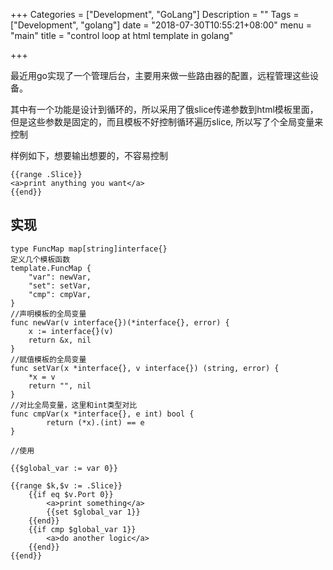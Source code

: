 +++
Categories = ["Development", "GoLang"]
Description = ""
Tags = ["Development", "golang"]
date = "2018-07-30T10:55:21+08:00"
menu = "main"
title = "control loop at html template in golang"

+++

最近用go实现了一个管理后台，主要用来做一些路由器的配置，远程管理这些设备。

其中有一个功能是设计到循环的，所以采用了俄slice传递参数到html模板里面，但是这些参数是固定的，而且模板不好控制循环遍历slice, 所以写了个全局变量来控制

样例如下，想要输出想要的，不容易控制
```
{{range .Slice}}
<a>print anything you want</a>
{{end}}
```

实现
---

```
type FuncMap map[string]interface{}
定义几个模板函数
template.FuncMap {
    "var": newVar,
    "set": setVar,
    "cmp": cmpVar,
}
//声明模板的全局变量
func newVar(v interface{})(*interface{}, error) {
    x := interface{}(v)
    return &x, nil
}
//赋值模板的全局变量
func setVar(x *interface{}, v interface{}) (string, error) {
    *x = v
    return "", nil
}
//对比全局变量，这里和int类型对比
func cmpVar(x *interface{}, e int) bool {
		return (*x).(int) == e
}

//使用

{{$global_var := var 0}}

{{range $k,$v := .Slice}}
    {{if eq $v.Port 0}}
        <a>print something</a>
        {{set $global_var 1}}
    {{end}}
    {{if cmp $global_var 1}}
        <a>do another logic</a>
    {{end}}
{{end}}


```



